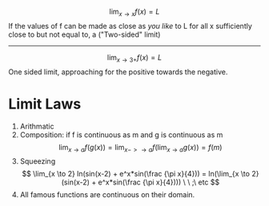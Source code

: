 $$ \lim_{x\to x}f(x) = L$$
If the values of f can be made as close as *you like* to L for all x sufficiently close to but not equal to, a ("Two-sided" limit)
_______________________
$$ \lim_{x\to 3+}f(x) = L$$
One sided limit, approaching for the positive towards the negative. 
# Limit Laws
1. Arithmatic
2. Composition:  if f is continuous as m and g is continuous as m $$ \lim_{x \to a} f(g(x)) = \lim_{x -> \to a} f(\lim_{x \to a} g(x)) = f(m) $$
3.  Squeezing $$ \lim_{x \to 2} ln(sin(x-2) + e^x*sin(\frac {\pi x}{4})) = ln(\lim_{x \to 2} (sin(x-2) + e^x*sin(\frac {\pi x}{4}))) \ \ ;\ etc $$
5. All famous functions are continuous on their domain.